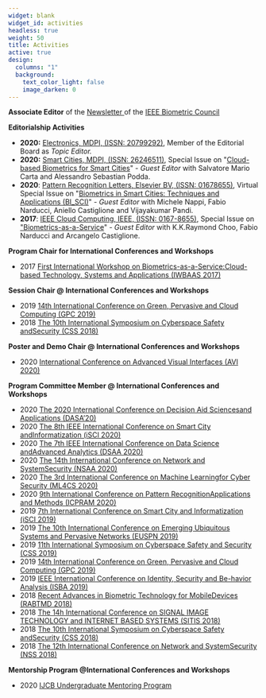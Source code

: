 ```yaml
---
widget: blank
widget_id: activities
headless: true
weight: 50
title: Activities
active: true
design:
  columns: "1"
  background:
    text_color_light: false
    image_darken: 0
---
```

**Associate Editor** of the [Newsletter ](https://ieee-biometrics.org/index.php/publications/newsletter)of the [IEEE Biometric Council](https://ieee-biometrics.org/)

**Editorialship Activities**

* **2020:** [Electronics, MDPI, (ISSN: 20799292)](https://www.mdpi.com/journal/electronics), Member of the Editorial Board as *Topic Editor.*
* **2020:** [Smart Cities, MDPI, (ISSN: 26246511)](https://www.mdpi.com/journal/smartcities), Special Issue on "[Cloud-based Biometrics for Smart Cities](https://www.mdpi.com/journal/smartcities/special_issues/Cloud_Based_Biometrics_Smart_Cities)" - *Guest Editor* with Salvatore Mario Carta and Alessandro Sebastian Podda.
* **2020**: [Pattern Recognition Letters, Elsevier BV, (ISSN: 01678655)](https://www.journals.elsevier.com/pattern-recognition-letters/), Virtual Special Issue on "[Biometrics in Smart Cities: Techniques and Applications (BI_SCI)](https://www.guide2research.com/special-issue/call-for-paper-virtual-special-issue-biometrics-in-smart-cities-techniques-and-applications-bi_sci)" - *Guest Editor* with Michele Nappi, Fabio Narducci, Aniello Castiglione and Vijayakumar Pandi.
* **2017**: [IEEE Cloud Computing, IEEE, (ISSN: 0167-8655)](https://cloudcomputing.ieee.org), Special Issue on ["Biometrics-as-a-Service](https://www.computer.org/csdl/magazine/cd/2018/04/mcd2018040033/13rRUxjyX9h)" - *Guest Editor* with K.K.Raymond Choo, Fabio Narducci and Arcangelo Castiglione.

**Program Chair for International Conferences and Workshops**

* 2017 [First International Workshop on Biometrics-as-a-Service:Cloud-based Technology, Systems and Applications (IWBAAS 2017)](http://www.biplab.unisa.it/iwbaas/)

**Session Chair @ International Conferences and Workshops**

* 2019 [14th International Conference on Green, Pervasive and Cloud Computing (GPC 2019)](https://www.gpc2019.facom.ufu.br)
* 2018 [The 10th International Symposium on Cyberspace Safety andSecurity (CSS 2018)](http://css2018.di.unisa.it)

**Poster and Demo Chair @ International Conferences and Workshops**

* 2020 [International Conference on Advanced Visual Interfaces (AVI 2020)](https://sites.google.com/unisa.it/avi2020/)

**Program Committee Member @ International Conferences and Workshops**

* 2020 [The 2020 International Conference on Decision Aid Sciencesand Applications (DASA’20)](http://dasa20.uob.edu.bh)
* 2020 [The 8th IEEE International Conference on Smart City andInformatization (iSCI 2020)](http://www.isci-conf.org/iSCI2020/)
* 2020 [The 7th IEEE International Conference on Data Science andAdvanced Analytics (DSAA 2020)](http://dsaa2020.dsaa.co)
* 2020 [The 14th International Conference on Network and SystemSecurity (NSAA 2020)](http://nsclab.org/nss2020/)
* 2020 [The 3rd International Conference on Machine Learningfor Cyber Security (ML4CS 2020)](http://nsclab.org/ml4cs2020/)
* 2020 [9th International Conference on Pattern RecognitionApplications and Methods (ICPRAM 2020)](http://www.icpram.org/?y=2020)
* 2019 [7th International Conference on Smart City and Informatization (iSCI 2019)](http://www.isci-conf.org/iSCI2019/)
* 2019 [The 10th International Conference on Emerging Ubiquitous Systems and Pervasive Networks (EUSPN 2019)](http://cs-conferences.acadiau.ca/euspn-19/)
* 2019 [11th International Symposium on Cyberspace Safety and Security (CSS 2019)](http://nsclab.org/css2019/)
* 2019 [14th International Conference on Green, Pervasive and Cloud Computing (GPC 2019)](https://www.gpc2019.facom.ufu.br)
* 2019 [IEEE International Conference on Identity, Security and Be-havior Analysis (ISBA 2019)](https://www.idrbt.ac.in//ISBA/index.html)
* 2018 [Recent Advances in Biometric Technology for MobileDevices (RABTMD 2018)](https://sites.google.com/site/rabtmd2018/)
* 2018 [The 14h International Conference on SIGNAL IMAGE TECHNOLOGY and INTERNET BASED SYSTEMS (SITIS 2018)](http://www.sitis-conf.org/past-conferences/www.sitis-conf.org-2018/index.php.html)
* 2018 [The 10th International Symposium on Cyberspace Safety andSecurity (CSS 2018)](http://css2018.di.unisa.it)
* 2018 [The 12th International Conference on Network and SystemSecurity (NSS 2018)](http://www4.comp.polyu.edu.hk/~nss2018/)

**Mentorship Program @International Conferences and Workshops**

* 2020 [IJCB Undergraduate Mentoring Program](https://ieee-biometrics.org/ijcb2020/studentparticipation.html)
